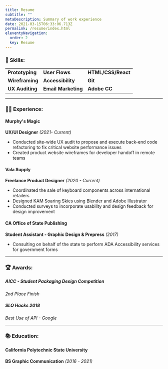 ```yaml
---
title: Resume
subtitle: ""
metaDescription: Summary of work experience
date: 2021-03-15T06:33:06.713Z
permalink: /resume/index.html
eleventyNavigation:
  order: 2
  key: Resume
---
```

### 🔧 Skills:

|                 |                     |                    |
| --------------- | ------------------- | ------------------ |
| **Prototyping** | **User Flows**      | **HTML/CSS/React** |
| **Wireframing** | **Accessibility**   | **Git**            |
| **UX Auditing** | **Email Marketing** | **Adobe CC**       |

- - -

### 👷‍♂️ Experience:

#### Murphy's Magic

**UX/UI Designer** *(2021- Current)*

* Conducted site-wide UX audit to propose and execute back-end code refactoring to fix critical website performance issues
* Created product website wireframes for developer handoff in remote teams

#### Vala Supply

**Freelance Product Designer** *(2020 - Current)*

* Coordinated the sale of keyboard components across international retailers
* Designed KAM Soaring Skies using Blender and Adobe Illustrator
* Conducted surveys to incorporate usability and design feedback for design improvement

#### CA Office of State Publishing

**Student Assistant - Graphic Design & Prepress** *(2017)*

* Consulting on behalf of the state to perform ADA Accessibility services for government forms

- - -

### 🏆 Awards:

##### AICC - Student Packaging Design Competition

*2nd Place Finish*

##### SLO Hacks 2018

*Best Use of API - Google*

- - -

### 📚 Education:

#### California Polytechnic State University

**BS Graphic Communication** *(2016 - 2021)*